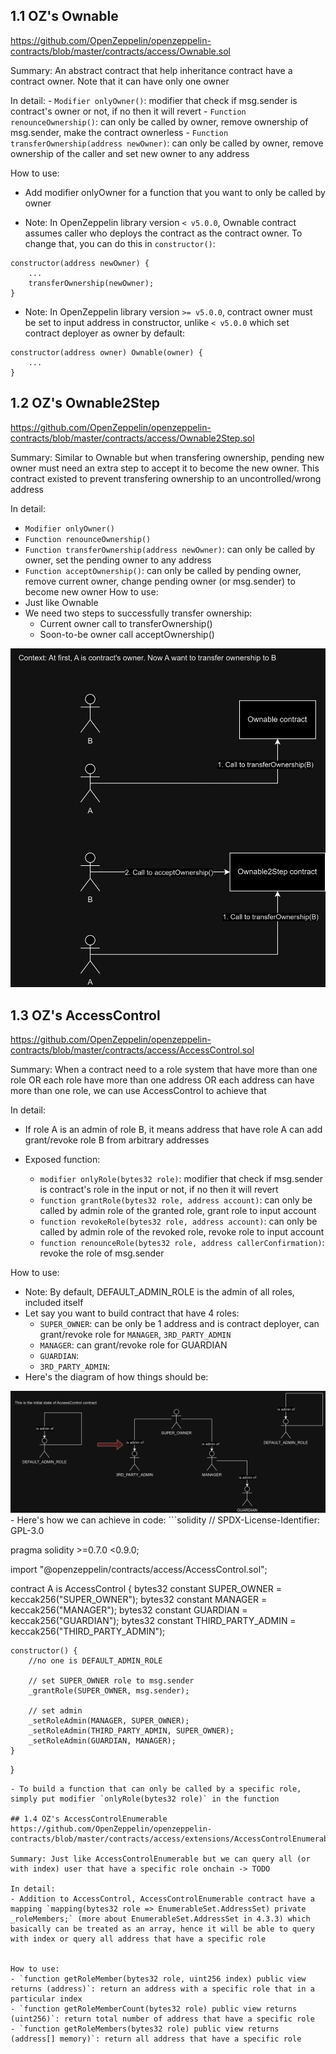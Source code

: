 ## 1.1 OZ's Ownable
https://github.com/OpenZeppelin/openzeppelin-contracts/blob/master/contracts/access/Ownable.sol

Summary: An abstract contract that help inheritance contract have a contract owner. Note that it can have only one owner

In detail:
    - `Modifier onlyOwner()`: modifier that check if msg.sender is contract's owner or not, if no then it will revert
    - `Function renounceOwnership()`: can only be called by owner, remove ownership of msg.sender, make the contract ownerless
    - `Function transferOwnership(address newOwner)`: can only be called by owner, remove ownership of the caller and set new owner to any address 



How to use:

- Add modifier onlyOwner for a function that you want to only be called by owner

- Note: In OpenZeppelin library version `< v5.0.0`, Ownable contract assumes caller who deploys the contract as the contract owner. To change that, you can do this in `constructor()`:
```solidity
constructor(address newOwner) {
    ...
    transferOwnership(newOwner);
}
```
- Note: In OpenZeppelin library version `>= v5.0.0`, contract owner must be set to input address in constructor, unlike `< v5.0.0` which set contract deployer as owner by default:
```solidity
constructor(address owner) Ownable(owner) {
    ...
}
```


## 1.2 OZ's Ownable2Step
https://github.com/OpenZeppelin/openzeppelin-contracts/blob/master/contracts/access/Ownable2Step.sol

Summary: Similar to Ownable but when transfering ownership, pending new owner must need an extra step to accept it to become the new owner. This contract existed to prevent transfering ownership to an uncontrolled/wrong address 

In detail:
- `Modifier onlyOwner()`
- `Function renounceOwnership()`
- `Function transferOwnership(address newOwner)`: can only be called by owner, set the pending owner to any address 
- `Function acceptOwnership()`: can only be called by pending owner, remove current owner, change pending owner (or msg.sender) to become new owner 
How to use:
- Just like Ownable
- We need two steps to successfully transfer ownership:
    + Current owner call to transferOwnership()
    + Soon-to-be owner call acceptOwnership()
<img src="../lib/image/ownable.png">


## 1.3 OZ's AccessControl
https://github.com/OpenZeppelin/openzeppelin-contracts/blob/master/contracts/access/AccessControl.sol

Summary: When a contract need to a role system that have more than one role OR each role have more than one address OR each address can have more than one role, we can use AccessControl to achieve that

In detail:

- If role A is an admin of role B, it means address that have role A can add grant/revoke role B from arbitrary addresses

- Exposed function:
    + `modifier onlyRole(bytes32 role)`: modifier that check if msg.sender is contract's role in the input or not, if no then it will revert
    + `function grantRole(bytes32 role, address account)`: can only be called by admin role of the granted role, grant role to input account
    + `function revokeRole(bytes32 role, address account)`: can only be called by admin role of the revoked role, revoke role to input account
    + `function renounceRole(bytes32 role, address callerConfirmation)`: revoke the role of msg.sender



How to use:

- Note: By default, DEFAULT_ADMIN_ROLE is the admin of all roles, included itself 
- Let say you want to build contract that have 4 roles:
    + `SUPER_OWNER`: can be only be 1 address and is contract deployer, can grant/revoke role for `MANAGER`, `3RD_PARTY_ADMIN`
    + `MANAGER`: can grant/revoke role for GUARDIAN
    + `GUARDIAN`:
    + `3RD_PARTY_ADMIN`:
- Here's the diagram of how things should be:
<img src="../lib/image/access-control-new.png">
- Here's how we can achieve in code:
```solidity
// SPDX-License-Identifier: GPL-3.0

pragma solidity >=0.7.0 <0.9.0;

import "@openzeppelin/contracts/access/AccessControl.sol";

contract A is AccessControl {
    bytes32 constant SUPER_OWNER = keccak256("SUPER_OWNER");
    bytes32 constant MANAGER = keccak256("MANAGER");
    bytes32 constant GUARDIAN = keccak256("GUARDIAN");
    bytes32 constant THIRD_PARTY_ADMIN = keccak256("THIRD_PARTY_ADMIN");

    constructor() {
        //no one is DEFAULT_ADMIN_ROLE

        // set SUPER_OWNER role to msg.sender
        _grantRole(SUPER_OWNER, msg.sender);

        // set admin
        _setRoleAdmin(MANAGER, SUPER_OWNER);
        _setRoleAdmin(THIRD_PARTY_ADMIN, SUPER_OWNER);
        _setRoleAdmin(GUARDIAN, MANAGER);
    }
}
```
- To build a function that can only be called by a specific role, simply put modifier `onlyRole(bytes32 role)` in the function

## 1.4 OZ's AccessControlEnumerable
https://github.com/OpenZeppelin/openzeppelin-contracts/blob/master/contracts/access/extensions/AccessControlEnumerable.sol

Summary: Just like AccessControlEnumerable but we can query all (or with index) user that have a specific role onchain -> TODO

In detail:
- Addition to AccessControl, AccessControlEnumerable contract have a mapping `mapping(bytes32 role => EnumerableSet.AddressSet) private _roleMembers;` (more about EnumerableSet.AddressSet in 4.3.3) which basically can be treated as an array, hence it will be able to query with index or query all address that have a specific role


How to use:
- `function getRoleMember(bytes32 role, uint256 index) public view returns (address)`: return an address with a specific role that in a particular index
- `function getRoleMemberCount(bytes32 role) public view returns (uint256)`: return total number of address that have a specific role
- `function getRoleMembers(bytes32 role) public view returns (address[] memory)`: return all address that have a specific role
